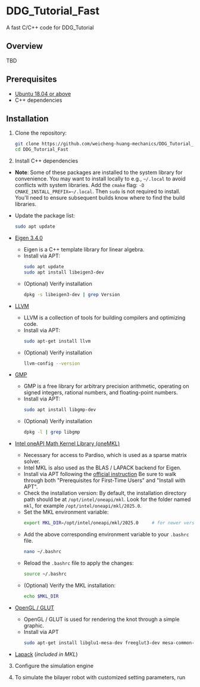# DDG_Tutorial_Fast
A fast C/C++ code for  DDG_Tutorial

## Overview

TBD

## Prerequisites

- [Ubuntu 18.04 or above](https://ubuntu.com/tutorials/install-ubuntu-desktop#1-overview)
- C++ dependencies

## Installation

1. Clone the repository:
   ```bash
   git clone https://github.com/weicheng-huang-mechanics/DDG_Tutorial_Fast.git
   cd DDG_Tutorial_Fast
   ```
   
2. Install C++ dependencies

- **Note**: Some of these packages are installed to the system library for convenience. You may want to install locally to e.g., `~/.local` to avoid conflicts with system libraries. Add the `cmake` flag: `-D CMAKE_INSTALL_PREFIX=~/.local`. Then `sudo` is not required to install. You'll need to ensure subsequent builds know where to find the build libraries.
- Update the package list:
  ```bash
  sudo apt update
  ```
    
- [Eigen 3.4.0](http://eigen.tuxfamily.org/index.php?title=Main_Page)
  - Eigen is a C++ template library for linear algebra.
  - Install via APT:
    ```bash
    sudo apt update
    sudo apt install libeigen3-dev
    ```
  - (Optional) Verify installation
    ```bash
    dpkg -s libeigen3-dev | grep Version
    ```

- [LLVM](https://releases.llvm.org/download.html)
  - LLVM is a collection of tools for building compilers and optimizing code.
  - Install via APT:
    ```bash
    sudo apt-get install llvm
    ```
  - (Optional) Verify installation
    ```bash
    llvm-config --version
    ```
    
- [GMP](https://gmplib.org/)
  - GMP is a free library for arbitrary precision arithmetic, operating on signed integers, rational numbers, and floating-point numbers.
  - Install via APT:
    ```bash
    sudo apt install libgmp-dev
    ```
  - (Optional) Verify installation
    ```bash
    dpkg -l | grep libgmp
    ```

- [Intel oneAPI Math Kernel Library (oneMKL)](https://www.intel.com/content/www/us/en/developer/tools/oneapi/onemkl-download.html?operatingsystem=linux&distributions=webdownload&options=online)
  - Necessary for access to Pardiso, which is used as a sparse matrix solver.
  - Intel MKL is also used as the BLAS / LAPACK backend for Eigen.
  - Install via APT following the [official instruction](https://www.intel.com/content/www/us/en/developer/tools/oneapi/onemkl-download.html?operatingsystem=linux&linux-install=apt) Be sure to walk through both "Prerequisites for First-Time Users" and "Install with APT".
  - Check the installation version:
    By default, the installation directory path should be at `/opt/intel/oneapi/mkl`.
    Look for the folder named `mkl`, for example `/opt/intel/oneapi/mkl/2025.0`.
  - Set the MKL environment variable:
    ```bash
    export MKL_DIR=/opt/intel/oneapi/mkl/2025.0     # for newer versions
    ```
  - Add the above corresponding environment variable to your `.bashrc` file.
    ```bash
    nano ~/.bashrc
    ```
  - Reload the `.bashrc` file to apply the changes:
    ```bash
    source ~/.bashrc
    ```
  - (Optional) Verify the MKL installation:
    ```bash
    echo $MKL_DIR
    ```

- [OpenGL / GLUT](https://www.opengl.org/)
  - OpenGL / GLUT is used for rendering the knot through a simple graphic.
  - Install via APT
    ```bash
    sudo apt-get install libglu1-mesa-dev freeglut3-dev mesa-common-dev`
    ```

- [Lapack](https://www.netlib.org/lapack/) (*included in MKL*)

3. Configure the simulation engine


4. To simulate the bilayer robot with customized setting parameters, run

